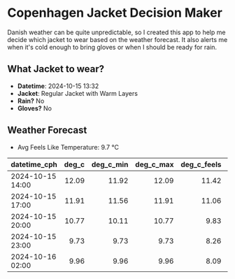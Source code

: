 
# Copenhagen Jacket Decision Maker

Danish weather can be quite unpredictable, so I created this app to help me decide which jacket to wear based on the weather forecast. 
It also alerts me when it's cold enough to bring gloves or when I should be ready for rain.

## What Jacket to wear?

- **Datetime**: 2024-10-15 13:32
- **Jacket**: Regular Jacket with Warm Layers
- **Rain?** No
- **Gloves?** No

## Weather Forecast
- Avg Feels Like Temperature: 9.7 °C

| datetime_cph     |   deg_c |   deg_c_min |   deg_c_max |   deg_c_feels | weather   | wind   | rain   |
|:-----------------|--------:|------------:|------------:|--------------:|:----------|:-------|:-------|
| 2024-10-15 14:00 |   12.09 |       11.92 |       12.09 |         11.42 | Clouds    | Low    | None   |
| 2024-10-15 17:00 |   11.91 |       11.56 |       11.91 |         11.06 | Clouds    | Low    | None   |
| 2024-10-15 20:00 |   10.77 |       10.11 |       10.77 |          9.83 | Clouds    | Low    | None   |
| 2024-10-15 23:00 |    9.73 |        9.73 |        9.73 |          8.26 | Clear     | Low    | None   |
| 2024-10-16 02:00 |    9.96 |        9.96 |        9.96 |          8.09 | Clear     | Low    | None   |
        